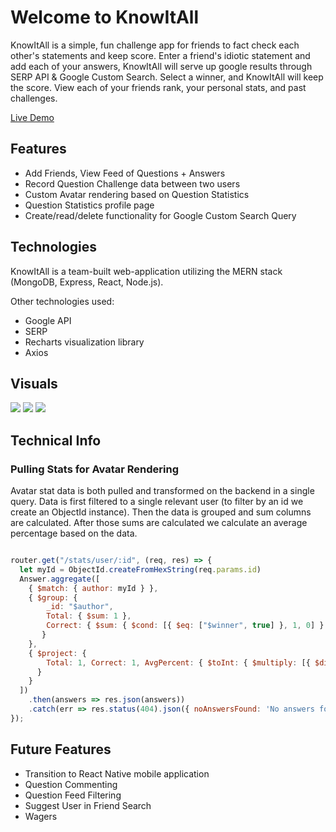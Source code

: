 # Welcome to KnowItAll
KnowItAll is a simple, fun challenge app for friends to fact check each other's statements and keep score. Enter a friend's idiotic statement and add each of your answers, KnowItAll will serve up google results through SERP API & Google Custom Search. Select a winner, and KnowItAll will keep the score. View each of your friends rank, your personal stats, and past challenges.

[Live Demo](https://knowitall-app.herokuapp.com)

## Features
* Add Friends, View Feed of Questions + Answers
* Record Question Challenge data between two users
* Custom Avatar rendering based on Question Statistics
* Question Statistics profile page
* Create/read/delete functionality for Google Custom Search Query

## Technologies
KnowItAll is a team-built web-application utilizing the MERN stack (MongoDB, Express, React, Node.js). 

Other technologies used: 
* Google API
* SERP
* Recharts visualization library
* Axios

## Visuals
![](https://media.giphy.com/media/SUuSit3ghrrLZ2YSZj/giphy.gif)
![](https://media.giphy.com/media/Kd03sqhAC2eSWFR1n7/giphy.gif)
![](https://media.giphy.com/media/iEw5r61Y1vvcpGcMtm/giphy.gif)

## Technical Info

### Pulling Stats for Avatar Rendering
Avatar stat data is both pulled and transformed on the backend in a single query. Data is first filtered to a single relevant user (to filter by an id we create an ObjectId instance). Then the data is grouped and sum columns are calculated. After those sums are calculated we calculate an average percentage based on the data. 

````javascript

router.get("/stats/user/:id", (req, res) => {
  let myId = ObjectId.createFromHexString(req.params.id)
  Answer.aggregate([
    { $match: { author: myId } },
    { $group: {
        _id: "$author",
        Total: { $sum: 1 },
        Correct: { $sum: { $cond: [{ $eq: ["$winner", true] }, 1, 0] } },
       }
    },
    { $project: {
        Total: 1, Correct: 1, AvgPercent: { $toInt: { $multiply: [{ $divide: ["$Correct", "$Total"] }, 100] } }
      }
    }
  ])
    .then(answers => res.json(answers))
    .catch(err => res.status(404).json({ noAnswersFound: 'No answers found' }));
});
````

## Future Features
* Transition to React Native mobile application
* Question Commenting
* Question Feed Filtering
* Suggest User in Friend Search
* Wagers
